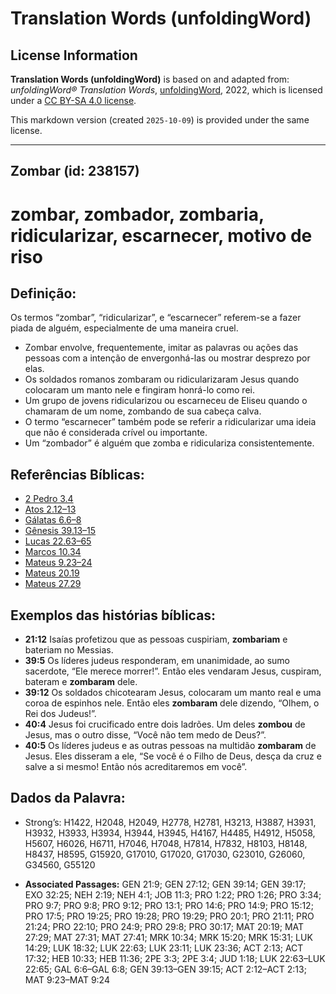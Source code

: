 # Translation Words (unfoldingWord)

## License Information

**Translation Words (unfoldingWord)** is based on and adapted from: _unfoldingWord® Translation Words_, [unfoldingWord](https://unfoldingword.org/utw), 2022, which is licensed under a [CC BY-SA 4.0 license](https://creativecommons.org/licenses/by-sa/4.0/legalcode.en).

This markdown version (created `2025-10-09`) is provided under the same license.



--------------------------------

## Zombar (id: 238157)

zombar, zombador, zombaria, ridicularizar, escarnecer, motivo de riso
=====================================================================

Definição:
----------

Os termos “zombar”, “ridicularizar”, e “escarnecer” referem\-se a fazer piada de alguém, especialmente de uma maneira cruel.

* Zombar envolve, frequentemente, imitar as palavras ou ações das pessoas com a intenção de envergonhá\-las ou mostrar desprezo por elas.
* Os soldados romanos zombaram ou ridicularizaram Jesus quando colocaram um manto nele e fingiram honrá\-lo como rei.
* Um grupo de jovens ridicularizou ou escarneceu de Eliseu quando o chamaram de um nome, zombando de sua cabeça calva.
* O termo “escarnecer” também pode se referir a ridicularizar uma ideia que não é considerada crível ou importante.
* Um “zombador” é alguém que zomba e ridiculariza consistentemente.

Referências Bíblicas:
---------------------

* [2 Pedro 3\.4](https://ref.ly/2Pet3:4)
* [Atos 2\.12–13](https://ref.ly/Acts2:12-Acts2:13)
* [Gálatas 6\.6–8](https://ref.ly/Gal6:6-Gal6:8)
* [Gênesis 39\.13–15](https://ref.ly/Gen39:13-Gen39:15)
* [Lucas 22\.63–65](https://ref.ly/Luke22:63-Luke22:65)
* [Marcos 10\.34](https://ref.ly/Mark10:34)
* [Mateus 9\.23–24](https://ref.ly/Matt9:23-Matt9:24)
* [Mateus 20\.19](https://ref.ly/Matt20:19)
* [Mateus 27\.29](https://ref.ly/Matt27:29)

Exemplos das histórias bíblicas:
--------------------------------

* **21:12** Isaías profetizou que as pessoas cuspiriam, **zombariam** e bateriam no Messias.
* **39:5** Os líderes judeus responderam, em unanimidade, ao sumo sacerdote, “Ele merece morrer!”. Então eles vendaram Jesus, cuspiram, bateram e **zombaram** dele.
* **39:12** Os soldados chicotearam Jesus, colocaram um manto real e uma coroa de espinhos nele. Então eles **zombaram** dele dizendo, “Olhem, o Rei dos Judeus!”.
* **40:4** Jesus foi crucificado entre dois ladrões. Um deles **zombou** de Jesus, mas o outro disse, “Você não tem medo de Deus?”.
* **40:5** Os líderes judeus e as outras pessoas na multidão **zombaram** de Jesus. Eles disseram a ele, “Se você é o Filho de Deus, desça da cruz e salve a si mesmo! Então nós acreditaremos em você”.

Dados da Palavra:
-----------------

* Strong’s: H1422, H2048, H2049, H2778, H2781, H3213, H3887, H3931, H3932, H3933, H3934, H3944, H3945, H4167, H4485, H4912, H5058, H5607, H6026, H6711, H7046, H7048, H7814, H7832, H8103, H8148, H8437, H8595, G15920, G17010, G17020, G17030, G23010, G26060, G34560, G55120

* **Associated Passages:** GEN 21:9; GEN 27:12; GEN 39:14; GEN 39:17; EXO 32:25; NEH 2:19; NEH 4:1; JOB 11:3; PRO 1:22; PRO 1:26; PRO 3:34; PRO 9:7; PRO 9:8; PRO 9:12; PRO 13:1; PRO 14:6; PRO 14:9; PRO 15:12; PRO 17:5; PRO 19:25; PRO 19:28; PRO 19:29; PRO 20:1; PRO 21:11; PRO 21:24; PRO 22:10; PRO 24:9; PRO 29:8; PRO 30:17; MAT 20:19; MAT 27:29; MAT 27:31; MAT 27:41; MRK 10:34; MRK 15:20; MRK 15:31; LUK 14:29; LUK 18:32; LUK 22:63; LUK 23:11; LUK 23:36; ACT 2:13; ACT 17:32; HEB 10:33; HEB 11:36; 2PE 3:3; 2PE 3:4; JUD 1:18; LUK 22:63–LUK 22:65; GAL 6:6–GAL 6:8; GEN 39:13–GEN 39:15; ACT 2:12–ACT 2:13; MAT 9:23–MAT 9:24

